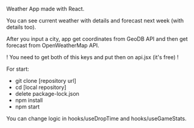 Weather App made with React.

You can see current weather with details and forecast next week (with details too).

After you input a city, app get coordinates from GeoDB API and then get forecast from OpenWeatherMap API.

! You need to get both of this keys and put then on api.jsx (it's free) !

For start:
* git clone [repository url]
* cd [local repository]
* delete package-lock.json
* npm install
* npm start

You can change logic in hooks/useDropTime and hooks/useGameStats.